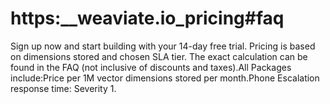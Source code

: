 # https:\_\_weaviate.io_pricing#faq

Sign up now and start building with your 14-day free trial. Pricing is based on dimensions stored and chosen SLA tier. The exact calculation can be found in the FAQ (not inclusive of discounts and taxes).All Packages include:Price per 1M vector dimensions stored per month.Phone Escalation response time: Severity 1.
